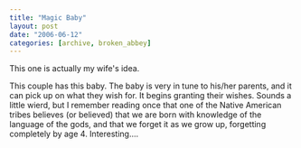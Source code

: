 ```yaml
---
title: "Magic Baby"
layout: post
date: "2006-06-12"
categories: [archive, broken_abbey]
---
```


This one is actually my wife's idea.

This couple has this baby. The baby is very in tune to his/her parents, and it
can pick up on what they wish for. It begins granting their wishes. Sounds a
little wierd, but I remember reading once that one of the Native American tribes
believes (or believed) that we are born with knowledge of the language of the
gods, and that we forget it as we grow up, forgetting completely by age 4.
Interesting....
